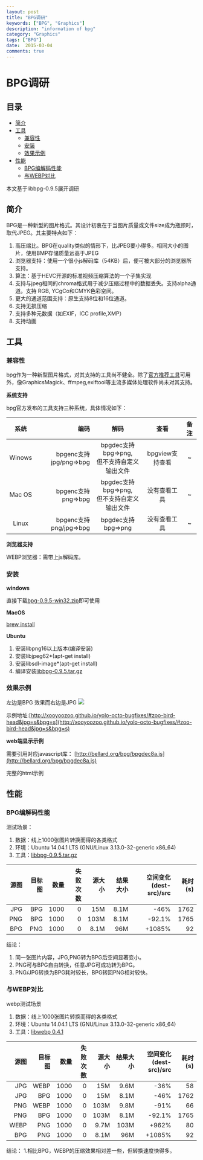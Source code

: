 ```yaml
---
layout: post
title: "BPG调研"
keywords: ["BPG", "Graphics"]
description: "information of bpg"
category: "Graphics"
tags: ["BPG"]
date:  2015-03-04
comments: true
---
```


# BPG调研

## 目录 

<div><div class="toc"><div class="toc">
<ul>
<li><a href="#简介">简介</a></li>
<li><a href="#工具">工具</a><ul>
<li><a href="#兼容性">兼容性</a></li>
<li><a href="#安装">安装</a></li>
<li><a href="#效果示例">效果示例</a></li>
</ul>
</li>
<li><a href="#性能">性能</a><ul>
<li><a href="#bpg编解码性能">BPG编解码性能</a></li>
<li><a href="#与webp对比">与WEBP对比</a></li>
</ul>
</li>
</ul>
</li>
</ul>
</div>
</div>
</div>

本文基于libbpg-0.9.5展开调研

## 简介 

BPG是一种新型的图片格式。其设计初衷在于当图片质量或文件size成为瓶颈时，取代JPEG。其主要特点如下：

1. 高压缩比。BPG在quality类似的情形下，比JPEG要小得多。相同大小的图片，使用BMP存储质量远高于JPEG
2. 浏览器支持：使用一个很小js解码库（54KB）后，便可被大部分的浏览器所支持。
3. 算法：基于HEVC开源的标准视频压缩算法的一个子集实现
4. 支持与jpeg相同的chroma格式用于减少压缩过程中的数据丢失。支持alpha通道。支持 RGB, YCgCo和CMYK色彩空间。
5. 更大的通道范围支持：原生支持8位和16位通道。
6. 支持无损压缩
7. 支持多种元数据（如EXIF，ICC profile,XMP）
8. 支持动画


## 工具

### 兼容性

bpg作为一种新型图片格式，对其支持的工具尚不健全。除了[官方](http://bellard.org/bpg/)[推荐工具](http://bellard.org/bpg/libbpg-0.9.5.tar.gz)可用外，像GraphicsMagick、ffmpeg,exiftool等主流多媒体处理软件尚未对其支持。

**系统支持**

bpg官方发布的工具支持三种系统，具体情况如下：

| 系统 | 编码 |解码 |查看|备注|
|:----:|-----:|:---:|:-------:|:---:|
|Winows  |bpgenc支持jpg/png=>bpg|bpgdec支持bpg=>png,<br/>但不支持自定义输出文件|bpgview支持查看|~|
|Mac OS |bpgenc支持png=>bpg|bpgdec支持bpg=>png,<br/>但不支持自定义输出文件|没有查看工具|~|
|Linux  |bpgenc支持png/jpg=>bpg|bpgdec支持bpg=>png|没有查看工具|~|

**浏览器支持**

WEBP浏览器：需带上js解码库。

### 安装

**windows**

直接下载[bpg-0.9.5-win32.zip](http://bellard.org/bpg/bpg-0.9.5-win32.zip)即可使用

**MacOS**

[brew install](http://brew.sh/)

**Ubuntu**

1. 安装libpng16以上版本(编译安装)
2. 安装libjpeg62*(apt-get install) 
3. 安装libsdl-image*(apt-get install)
4. 编译安装[libbpg-0.9.5.tar.gz](http://bellard.org/bpg/libbpg-0.9.5.tar.gz)


### 效果示例 

左边是BPG 效果而右边是JPG
![](http://cdn.unwire.hk/wp-content/uploads/2014/12/comparison.jpg)

示例地址:[http://xooyoozoo.github.io/yolo-octo-bugfixes/#zoo-bird-head&jpg=s&bpg=s](http://xooyoozoo.github.io/yolo-octo-bugfixes/#zoo-bird-head&jpg=s&bpg=s)

**web端显示示例**

需要引用对应javascript库：
[http://bellard.org/bpg/bpgdec8a.js](http://bellard.org/bpg/bpgdec8a.js)

完整的html示例


## 性能

### BPG编解码性能

测试场景：

1.  数据：线上1000张图片转换而得的各类格式
2.  环境：Ubuntu 14.04.1 LTS (GNU/Linux 3.13.0-32-generic x86_64)
3.  工具：[libbpg-0.9.5.tar.gz](http://bellard.org/bpg/libbpg-0.9.5.tar.gz)

| 源图 | 目标图 |数量 |失败次数|源大小|结果大小|空间变化(dest-src)/src| 耗时(s)|
|----:|-----:|---:|-------:|------:|-------:|-------------:|-------:|
|JPG  |BPG   |1000|0	   |15M	   |8.1M    |-46%		   |1762    |
|PNG  |BPG   |1000|0       |103M   |8.1M	|-92.1%	       |1765    |
|BPG  |PNG   |1000|0       |8.1M   |96M		|+1085%		   |92      |

结论：
1. 同一张图片内容，JPG,PNG转为BPG后空间显著变小。
2.  PNG可与BPG自由转换，任意JPG可成功转为BPG。
3.  PNG/JPG转换为BPG耗时较长，BPG转回PNG相对较快。

### 与WEBP对比

webp测试场景
1.  数据：线上1000张图片转换而得的各类格式
2.  环境：Ubuntu 14.04.1 LTS (GNU/Linux 3.13.0-32-generic x86_64)
3.  工具：[libwebp 0.4.1 ](http://downloads.webmproject.org/releases/webp/libwebp-0.4.1-linux-x86-32.tar.gz)

| 源图 |目标图 |数量 |失败次数|源大小|结果大小|空间变化(dest-src)/src| 耗时(s)|
|----:|-----:|---:|-------:|------:|-------:|-------------:|-------:|
|JPG  |WEBP  |1000|0	   |15M    |9.6M	|-36%		   |58		|
|JPG  |BPG   |1000|0	   |15M	   |8.1M    |-46%		   |1762    |
|PNG  |WEBP  |1000|0       |103M   |9.8M    |-91%          |66		|
|PNG  |BPG   |1000|0       |103M   |8.1M	|-92.1%	       |1765    |
|WEBP |PNG   |1000|0	   |9.7M    |103M	|+962%		   |80		|
|BPG  |PNG   |1000|0       |8.1M   |96M		|+1085%		   |92      |

结论：
1.相比BPG，WEBP的压缩效果相对差一些，但转换速度快得多。











